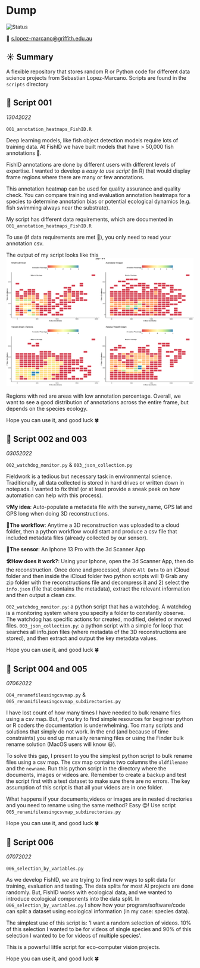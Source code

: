 # Dump
![Status](https://img.shields.io/badge/Status-Ongoing-orange)

📧 s.lopez-marcano@griffith.edu.au

## ☀️ Summary
A flexible repository that stores random R or Python code for different data science projects from Sebastian Lopez-Marcano. Scripts are found in the `scripts` directory

## 🚀 Script 001
_13042022_

`001_annotation_heatmaps_FishID.R`

Deep learning models, like fish object detection models require lots of training data. At FishID we have built models that have > 50,000 fish annotations 🤯. 

FishID annotations are done by different users with different levels of expertise. I wanted to develop a _easy to use script_ (in R) that would display frame regions where there are many or few annotations.

This annotation heatmap can be used for quality assurance and quality check. You can compare training and evaluation annotation heatmaps for a species to determine annotation bias or potential ecological dynamics (e.g. fish swimming always near the substrate).

My script has different data requirements, which are documented in `001_annotation_heatmaps_FishID.R`

To use (if data requirements are met 🚨), you only need to read your annotation csv.

The output of my script looks like this ![alt text](https://github.com/slopezmarcano/Dump/blob/main/output_samples/001_annotation_heatmap_sampleoutput.png)

Regions with red are areas with low annotation percentage. Overall, we want to see a good distribution of annotations across the entire frame, but depends on the species ecology.

Hope you can use it, and good luck 🍀

## 🚀 Script 002 and 003
_03052022_

`002_watchdog_monitor.py` & `003_json_collection.py`


Fieldwork is a tedious but necessary task in environmental science. 
Traditionally, all data collected is stored in hard drives or written down in notepads. I wanted to fix this! (or at least provide a sneak peek on how automation can help with this process).


**💡My idea**: Auto-populate a metadata file with the survey_name, GPS lat and GPS long when doing 3D reconstructions.


**📝The workflow**: Anytime a 3D reconstruction was uploaded to a cloud folder, then a python workflow would start and produce a csv file that included metadata files (already collected by our sensor).


**🚨The sensor**: An Iphone 13 Pro with the 3d Scanner App


**🛠How does it work?**: Using your Iphone, open the 3d Scanner App, then do the reconstruction. Once done and processed, share `All Data` to an iCloud folder and then inside the iCloud folder two python scripts will 1) Grab any zip folder with the reconstructions file and decompress it and 2) select the `info.json` (file that contains the metadata), extract the relevant information and then output a clean csv. 

`002_watchdog_monitor.py`: a python script that has a watchdog. A watchdog is a monitoring system where you specify a folder to constantly observe. The watchdog has specific actions for created, modified, deleted or moved files.
`003_json_collection.py`: a python script with a simple for loop that searches all info.json files (where metadata of the 3D reconstructions are stored), and then extract and output the key metadata values.

Hope you can use it, and good luck 🍀

## 🚀 Script 004 and 005
_07062022_

`004_renamefileusingcsvmap.py` & `005_renamifileusingcsvmap_subdirectories.py`

 I have lost count of how many times I have needed to bulk rename files using a csv map. But, if you try to find simple resources for beginner python or R coders the documentation is underwhelming. Too many scripts and solutions that simply do not work. In the end (and because of time constraints)
you end up manually renaming files or using the Finder bulk rename solution (MacOS users will know 😃). 
 
To solve this gap, I present to you the simplest python script to bulk rename files using a csv map. The csv map contains two columns the `oldfilename` and the `newname`. Run this python script in the directory where the documents, images or videos are.
Remember to create a backup and test the script first with a test dataset to make sure there are no errors. 
The key assumption of this script is that all your videos are in one folder. 

What happens if your documents,videos or images are in nested directories and you need to rename using the same method? Easy 😌! Use script `005_renamifileusingcsvmap_subdirectories.py`

Hope you can use it, and good luck 🍀

## 🚀 Script 006
_07072022_

`006_selection_by_variables.py`

As we develop FishID, we are trying to find new ways to split data for training, evaluation and testing. The data splits for most AI projects are done randomly. But, FishID works with ecological data, and we wanted to introduce ecological components into the data split. In `006_selection_by_variables.py` I show how your program/software/code can split a dataset using ecological information (in my case: species data). 

The simplest use of this script is: 'I want a random selection of videos. 10% of this selection I wanted to be for videos of single species and 90% of this selection I wanted to be for videos of multiple species'. 

This is a powerful little script for eco-computer vision projects. 

Hope you can use it, and good luck 🍀